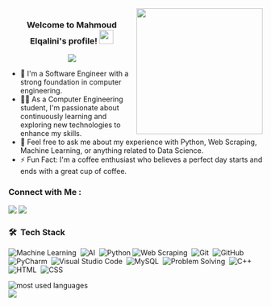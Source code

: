 
<img width="250" align="right" src="https://c.tenor.com/_DOBjnGspYAAAAAM/code-coding.gif">

<h3 align="center">
  Welcome to Mahmoud Elqalini's profile!
  <img src="https://media.giphy.com/media/hvRJCLFzcasrR4ia7z/giphy.gif" width="28">
</h3>

<!-- Typing SVG by DenverCoder1 - https://github.com/DenverCoder1/readme-typing-svg -->
<p align="center">
  <a href="https://github.com/DenverCoder1/readme-typing-svg"><img src="https://readme-typing-svg.herokuapp.com/?lines=Data%20Science%20And%20Machine%20Learning;Always%20learning%20new%20things&font=Fira%20Code&center=true&width=440&height=45&color=f75c7e&vCenter=true&size=22"></a>
</p> 

- 🏢 I'm a Software Engineer with a strong foundation in computer engineering.
- 👨‍💻 As a Computer Engineering student, I'm passionate about continuously learning and exploring new technologies to enhance my skills.
- 💬 Feel free to ask me about my experience with Python, Web Scraping, Machine Learning, or anything related to Data Science.
- ⚡ Fun Fact: I'm a coffee enthusiast who believes a perfect day starts and ends with a great cup of coffee.


### Connect with Me :

<a href="https://linkedin.com/in/mahmoud-elqalini-012749286/" target="_blank"><img src="https://img.shields.io/badge/-Mahmoud%20Elqalini-0077B5?style=for-the-badge&logo=Linkedin&logoColor=white"/></a>
<a href="https://www.hackerrank.com/profile/mahmoudeq02" target="_blank"><img src="https://img.shields.io/badge/-Mahmoud%20Elqalini-0077B5?style=for-the-badge&logo=Hackerrank&logoColor=white"/></a>

### 🛠 &nbsp;Tech Stack
![Machine Learning](https://img.shields.io/badge/-Machine%20Learning-05122A?style=flat&logo=tensorflow)&nbsp;
![AI](https://img.shields.io/badge/-AI-05122A?style=flat&logo=tensorflow&logoColor=FF6F00)&nbsp;
![Python](https://img.shields.io/badge/-Python-05122A?style=flat&logo=python)
![Web Scraping](https://img.shields.io/badge/-Web%20Scraping%20with%20BeautifulSoup4-05122A?style=flat&logo=python&logoColor=FFD43B)&nbsp;
![Git](https://img.shields.io/badge/-Git-05122A?style=flat&logo=git)&nbsp;
![GitHub](https://img.shields.io/badge/-GitHub-05122A?style=flat&logo=github)&nbsp;
![PyCharm](https://img.shields.io/badge/-PyCharm-05122A?style=flat&logo=pycharm&logoColor=31A8FF)&nbsp;
![Visual Studio Code](https://img.shields.io/badge/-Visual%20Studio%20Code-05122A?style=flat&logo=visual-studio-code&logoColor=007ACC)&nbsp;
![MySQL](https://img.shields.io/badge/-MySQL-05122A?style=flat&logo=MySQL)&nbsp;
![Problem Solving](https://img.shields.io/badge/-Problem%20Solving-05122A?style=flat&logo=hackerrank&logoColor=2EC866)&nbsp;
![C++](https://img.shields.io/badge/-C++%20-05122A?style=flat&logo=cplusplus)&nbsp;
![HTML](https://img.shields.io/badge/-HTML-05122A?style=flat&logo=HTML5)&nbsp;
![CSS](https://img.shields.io/badge/-CSS-05122A?style=flat&logo=CSS3&logoColor=1572B6)&nbsp;




<img align="left" src="https://github-readme-stats.vercel.app/api/top-langs?username=Mahmoud-Elqalini&show_icons=true&locale=en&layout=compact&theme=radical" alt="most used languages" />
<br>
<a href="https://komarev.com/ghpvc/?username=Mahmoud-Elqalini&style=for-the-badge">
    <img src="https://komarev.com/ghpvc/?username=Mahmoud-Elqalini&style=for-the-badge">
</a>


